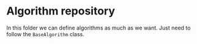 # Algorithm repository

In this folder we can define algorithms as much as we want. Just need to follow the `BaseAlgorithm` class.
